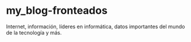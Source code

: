 # my_blog-fronteados
Internet, información, líderes en informática, datos importantes del mundo de la tecnología y más.
